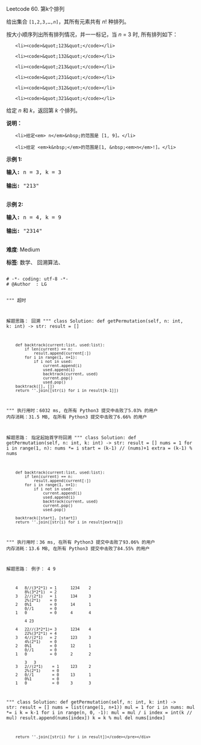 Leetcode 60. 第k个排列
<p>给出集合&nbsp;<code>[1,2,3,&hellip;,<em>n</em>]</code>，其所有元素共有&nbsp;<em>n</em>! 种排列。</p>


<p>按大小顺序列出所有排列情况，并一一标记，当&nbsp;<em>n </em>= 3 时, 所有排列如下：</p>



<ol>

	<li><code>&quot;123&quot;</code></li>

	<li><code>&quot;132&quot;</code></li>

	<li><code>&quot;213&quot;</code></li>

	<li><code>&quot;231&quot;</code></li>

	<li><code>&quot;312&quot;</code></li>

	<li><code>&quot;321&quot;</code></li>

</ol>



<p>给定&nbsp;<em>n</em> 和&nbsp;<em>k</em>，返回第&nbsp;<em>k</em>&nbsp;个排列。</p>



<p><strong>说明：</strong></p>



<ul>

	<li>给定<em> n</em>&nbsp;的范围是 [1, 9]。</li>

	<li>给定 <em>k&nbsp;</em>的范围是[1, &nbsp;<em>n</em>!]。</li>

</ul>



<p><strong>示例&nbsp;1:</strong></p>



<pre><strong>输入:</strong> n = 3, k = 3

<strong>输出:</strong> &quot;213&quot;

</pre>



<p><strong>示例&nbsp;2:</strong></p>



<pre><strong>输入:</strong> n = 4, k = 9

<strong>输出:</strong> &quot;2314&quot;

</pre>





 **难度**: Medium



 **标签**: 数学、 回溯算法、 





<div class="hcb_wrap">
<pre class="prism undefined-numbers lang-python" data-lang="Python"><code>
# -*- coding: utf-8 -*-
# @Author  : LG

"""
超时

解题思路：
    回溯
"""
class Solution:
    def getPermutation(self, n: int, k: int) -> str:
        result = []

        def backtrack(current:list, used:list):
            if len(current) == n:
                result.append(current[:])
            for i in range(1, n+1):
                if i not in used:
                    current.append(i)
                    used.append(i)
                    backtrack(current, used)
                    current.pop()
                    used.pop()
        backtrack([], [])
        return ''.join([str(i) for i in result[k-1]])


"""
执行用时：6032 ms, 在所有 Python3 提交中击败了5.03% 的用户
内存消耗：31.5 MB, 在所有 Python3 提交中击败了6.66% 的用户

解题思路：
    指定起始首字符回溯
"""
class Solution:
    def getPermutation(self, n: int, k: int) -> str:
        result = []
        nums = 1
        for i in range(1, n):
            nums *= i
        start = (k-1) // (nums)+1
        extra = (k-1) % nums

        def backtrack(current:list, used:list):
            if len(current) == n:
                result.append(current[:])
            for i in range(1, n+1):
                if i not in used:
                    current.append(i)
                    used.append(i)
                    backtrack(current, used)
                    current.pop()
                    used.pop()

        backtrack([start], [start])
        return ''.join([str(i) for i in result[extra]])


"""
执行用时：36 ms, 在所有 Python3 提交中击败了93.06% 的用户
内存消耗：13.6 MB, 在所有 Python3 提交中击败了84.55% 的用户

解题思路：
    例子：
            4 9 
    
        4   8//(3*2*1) = 1      1234    2
            8%(3*2*1)  = 2      
        3   2//(2*1)   = 1      134     3
            2%(2*1)    = 0      
        2   0%1        = 0      14      1
            0//1       = 0      
        1   0          = 0      4       4
        
            4 23 
    
        4   22//(3*2*1)= 3      1234    4
            22%(3*2*1) = 4      
        3   4//(2*1)   = 2      123     3
            4%(2*1)    = 0      
        2   0%1        = 0      12      1
            0//1       = 0      
        1   0          = 0      2       2
        
            3   3
        3   2//(2*1)    = 1     123     2
            2%(2*1)     = 0
        2   0//1        = 0     13      1
            0%1         = 0
        1   0           = 0     3       3

"""
class Solution:
    def getPermutation(self, n: int, k: int) -> str:
        result = []
        nums = list(range(1, n+1))
        mul = 1
        for i in nums:
           mul *= i
        k = k-1
        for i in range(n, 0, -1):
            mul = mul / i
            index = int(k // mul)
            result.append(nums[index])
            k = k % mul
            del nums[index]

        return ''.join([str(i) for i in result])</code></pre></div>
